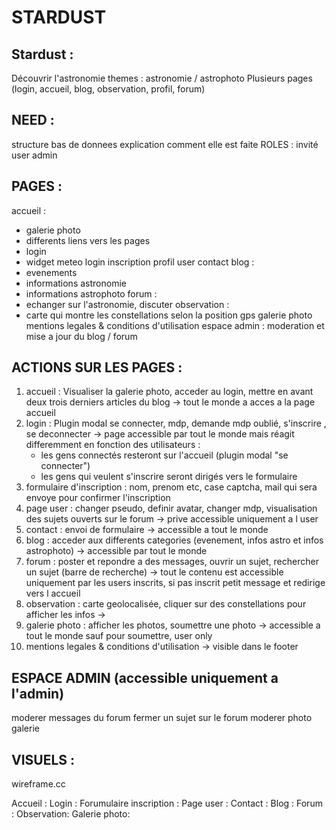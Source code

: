 # STARDUST

## Stardust :
Découvrir l'astronomie 
themes : astronomie / astrophoto 
Plusieurs pages (login, accueil, blog, observation, profil, forum)


## NEED :
structure bas de donnees
explication comment elle est faite
ROLES :
invité
user
admin

## PAGES :
accueil :
- galerie photo
- differents liens vers les pages
- login
- widget meteo
login
inscription
profil user
contact
blog :
- evenements
- informations astronomie
- informations astrophoto
forum :
- echanger sur l'astronomie, discuter
observation :
- carte qui montre les constellations selon la position gps
galerie photo
mentions legales & conditions d'utilisation
espace admin :
moderation et mise a jour du blog / forum



## ACTIONS SUR LES PAGES :

1. accueil : Visualiser la galerie photo, acceder au login, mettre en avant deux trois derniers articles du blog -> tout le monde a acces a la page accueil
2. login : Plugin modal se connecter, mdp, demande mdp oublié, s'inscrire , se deconnecter -> page accessible par tout le monde mais réagit differemment en fonction des        utilisateurs :
    - les gens connectés resteront sur l'accueil (plugin modal "se connecter")
    - les gens qui veulent s'inscrire seront dirigés vers le formulaire
3. formulaire d'inscription : nom, prenom etc, case captcha, mail qui sera envoye pour confirmer l'inscription
4. page user : changer pseudo, definir avatar, changer mdp, visualisation des sujets ouverts sur le forum -> prive accessible uniquement a l user
5. contact : envoi de formulaire -> accessible a tout le monde
6. blog : acceder aux differents categories (evenement, infos astro et infos astrophoto) -> accessible par tout le monde
7. forum : poster et repondre a des messages, ouvrir un sujet, rechercher un sujet (barre de recherche) -> tout le contenu est accessible uniquement par les users inscrits, si pas inscrit petit message et redirige vers l accueil 
8. observation : carte geolocalisée, cliquer sur des constellations pour afficher les infos -> 
9. galerie photo : afficher les photos, soumettre une photo -> accessible a tout le monde sauf pour soumettre, user only
10. mentions legales & conditions d'utilisation -> visible dans le footer


## ESPACE ADMIN (accessible uniquement a l'admin)

moderer messages du forum
fermer un sujet sur le forum
moderer photo galerie

## VISUELS :
wireframe.cc

Accueil : 
Login : 
Forumulaire inscription :
Page user :
Contact :
Blog :
Forum :
Observation:
Galerie photo: